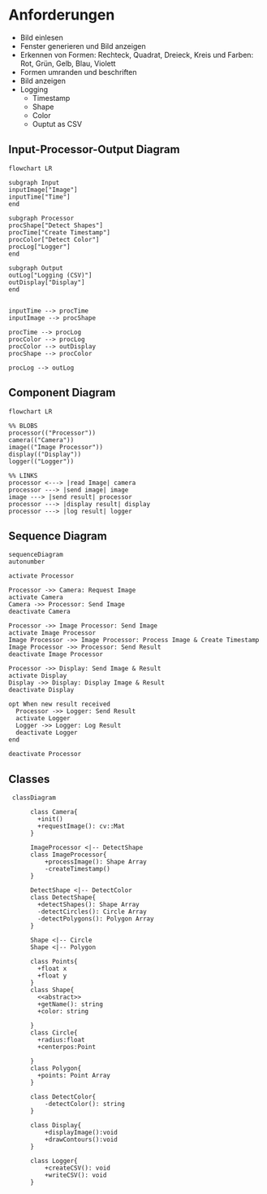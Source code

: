 
# Anforderungen
- Bild einlesen
- Fenster generieren und Bild anzeigen
- Erkennen von Formen: Rechteck, Quadrat, Dreieck, Kreis und Farben:  Rot, Grün, Gelb, Blau, Violett
- Formen umranden und beschriften
- Bild anzeigen
- Logging
  - Timestamp
  - Shape
  - Color
  - Ouptut as CSV

## Input-Processor-Output Diagram
```mermaid
flowchart LR

subgraph Input
inputImage["Image"]
inputTime["Time"]
end

subgraph Processor
procShape["Detect Shapes"]
procTime["Create Timestamp"]
procColor["Detect Color"]
procLog["Logger"]
end

subgraph Output 
outLog["Logging (CSV)"]
outDisplay["Display"]
end


inputTime --> procTime
inputImage --> procShape

procTime --> procLog
procColor --> procLog
procColor --> outDisplay
procShape --> procColor

procLog --> outLog
```

## Component Diagram

```mermaid
flowchart LR

%% BLOBS
processor(("Processor"))
camera(("Camera"))
image(("Image Processor"))
display(("Display"))
logger(("Logger"))

%% LINKS
processor <---> |read Image| camera
processor ---> |send image| image
image ---> |send result| processor
processor ---> |display result| display
processor ---> |log result| logger

```

## Sequence Diagram
```mermaid
sequenceDiagram
autonumber

activate Processor

Processor ->> Camera: Request Image
activate Camera
Camera ->> Processor: Send Image
deactivate Camera

Processor ->> Image Processor: Send Image
activate Image Processor
Image Processor ->> Image Processor: Process Image & Create Timestamp
Image Processor ->> Processor: Send Result
deactivate Image Processor

Processor ->> Display: Send Image & Result
activate Display
Display ->> Display: Display Image & Result
deactivate Display

opt When new result received
  Processor ->> Logger: Send Result
  activate Logger
  Logger ->> Logger: Log Result
  deactivate Logger
end

deactivate Processor
```

## Classes
```mermaid
 classDiagram

      class Camera{
        +init()
        +requestImage(): cv::Mat
      }

      ImageProcessor <|-- DetectShape
      class ImageProcessor{
          +processImage(): Shape Array
          -createTimestamp()
      }

      DetectShape <|-- DetectColor
      class DetectShape{
        +detectShapes(): Shape Array
        -detectCircles(): Circle Array
        -detectPolygons(): Polygon Array
      }

      Shape <|-- Circle
      Shape <|-- Polygon

      class Points{
        +float x
        +float y
      }
      class Shape{
        <<abstract>>
        +getName(): string
        +color: string

      }
      class Circle{
        +radius:float
        +centerpos:Point

      }
      class Polygon{
        +points: Point Array
      }

      class DetectColor{
          -detectColor(): string
      }

      class Display{
          +displayImage():void
          +drawContours():void
      }

      class Logger{
          +createCSV(): void
          +writeCSV(): void
      }

```
